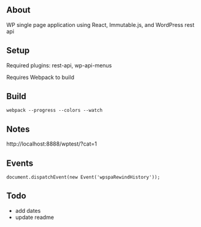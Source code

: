 ## About

WP single page application using React, Immutable.js, and WordPress rest api

## Setup

Required plugins: rest-api, wp-api-menus

Requires Webpack to build

## Build

`webpack --progress --colors --watch`

## Notes

http://localhost:8888/wptest/?cat=1

## Events

`document.dispatchEvent(new Event('wpspaRewindHistory'));`


## Todo
- add dates
- update readme